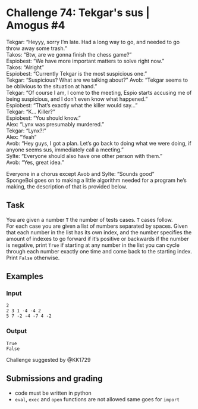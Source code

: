 # Challenge 74: Tekgar's sus | Amogus #4

Tekgar: “Heyyy, sorry I’m late. Had a long way to go, and needed to go throw away some trash.”  
Takos: “Btw, are we gonna finish the chess game?”  
Espiobest: “We have more important matters to solve right now.”  
Takos: “Alright”  
Espiobest: “Currently Tekgar is the most suspicious one.”  
Tekgar: “Suspicious? What are we talking about?”
Avob: “Tekgar seems to be oblivious to the situation at hand.”  
Tekgar: “Of course I am, I come to the meeting, Espio starts accusing me of being suspicious, and I don’t even know what happened.”  
Espiobest: “That’s exactly what the killer would say…”  
Tekgar: “K… Killer?”  
Espiobest: “You should know.”  
Alex: “Lynx was presumably murdered.”  
Tekgar: “Lynx?!”  
Alex: “Yeah”  
Avob: “Hey guys, I got a plan. Let’s go back to doing what we were doing, if anyone seems sus, immediately call a meeting.”  
Sylte: “Everyone should also have one other person with them.”  
Avob: “Yes, great idea.”

Everyone in a chorus except Avob and Sylte: “Sounds good”  
SpongeBoi goes on to making a little algorithm needed for a program he’s making, the description of that is provided below.

## Task

You are given a number `T` the number of tests cases. `T` cases follow.  
For each case you are given a list of numbers separated by spaces. Given that each number in the list has its own index, and the number specifies the amount of indexes to go forward if it’s positive or backwards if the number is negative, print `True` if starting at any number in the list you can cycle through each number exactly one time and come back to the starting index. Print `False` otherwise.

## Examples

### Input
```
2
2 3 1 -4 -4 2
5 7 -2 -4 -7 4 -2
```

### Output
```
True
False
```

Challenge suggested by @KK1729

## Submissions and grading

- code must be written in python
- `eval`, `exec` and `open` functions are not allowed same goes for `import`


